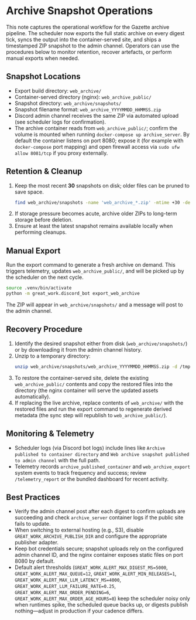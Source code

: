 # Archive Snapshot Operations

This note captures the operational workflow for the Gazette archive pipeline. The scheduler now exports the full static archive on every digest tick, syncs the output into the container-served site, and ships a timestamped ZIP snapshot to the admin channel. Operators can use the procedures below to monitor retention, recover artefacts, or perform manual exports when needed.

## Snapshot Locations

- Export build directory: `web_archive/`
- Container-served directory (nginx): `web_archive_public/`
- Snapshot directory: `web_archive/snapshots/`
- Snapshot filename format: `web_archive_YYYYMMDD_HHMMSS.zip`
- Discord admin channel receives the same ZIP via automated upload (see scheduler logs for confirmation).
- The archive container reads from `web_archive_public/`; confirm the volume is mounted when running `docker-compose up archive_server`. By default the container listens on port 8080; expose it (for example with `docker-compose` port mapping) and open firewall access via `sudo ufw allow 8081/tcp` if you proxy externally.

## Retention & Cleanup

1. Keep the most recent **30** snapshots on disk; older files can be pruned to save space.
   ```bash
   find web_archive/snapshots -name 'web_archive_*.zip' -mtime +30 -delete
   ```
2. If storage pressure becomes acute, archive older ZIPs to long-term storage before deletion.
3. Ensure at least the latest snapshot remains available locally when performing cleanups.

## Manual Export

Run the export command to generate a fresh archive on demand. This triggers telemetry, updates `web_archive_public/`, and will be picked up by the scheduler on the next cycle.
```bash
source .venv/bin/activate
python -m great_work.discord_bot export_web_archive
```
The ZIP will appear in `web_archive/snapshots/` and a message will post to the admin channel.

## Recovery Procedure

1. Identify the desired snapshot either from disk (`web_archive/snapshots/`) or by downloading it from the admin channel history.
2. Unzip to a temporary directory:
   ```bash
   unzip web_archive/snapshots/web_archive_YYYYMMDD_HHMMSS.zip -d /tmp/web_archive_restore
   ```
3. To restore the container-served site, delete the existing `web_archive_public/` contents and copy the restored files into the directory (the nginx container will serve the updated assets automatically).
4. If replacing the live archive, replace contents of `web_archive/` with the restored files and run the export command to regenerate derived metadata (the sync step will republish to `web_archive_public/`).

## Monitoring & Telemetry

- Scheduler logs (via Discord bot logs) include lines like `Archive published to container directory` and `Web archive snapshot published to admin channel` with the full path.
- Telemetry records `archive_published_container` and `web_archive_export` system events to track frequency and success; review `/telemetry_report` or the bundled dashboard for recent activity.

## Best Practices

- Verify the admin channel post after each digest to confirm uploads are succeeding and check `archive_server` container logs if the public site fails to update.
- When switching to external hosting (e.g., S3), disable `GREAT_WORK_ARCHIVE_PUBLISH_DIR` and configure the appropriate publisher adapter.
- Keep bot credentials secure; snapshot uploads rely on the configured admin channel ID, and the nginx container exposes static files on port 8080 by default.
- Default alert thresholds (`GREAT_WORK_ALERT_MAX_DIGEST_MS=5000`, `GREAT_WORK_ALERT_MAX_QUEUE=12`,
  `GREAT_WORK_ALERT_MIN_RELEASES=1`, `GREAT_WORK_ALERT_MAX_LLM_LATENCY_MS=4000`,
  `GREAT_WORK_ALERT_LLM_FAILURE_RATE=0.25`, `GREAT_WORK_ALERT_MAX_ORDER_PENDING=6`,
  `GREAT_WORK_ALERT_MAX_ORDER_AGE_HOURS=8`) keep the scheduler noisy only when runtimes spike, the
  scheduled queue backs up, or digests publish nothing—adjust in production if your cadence differs.
